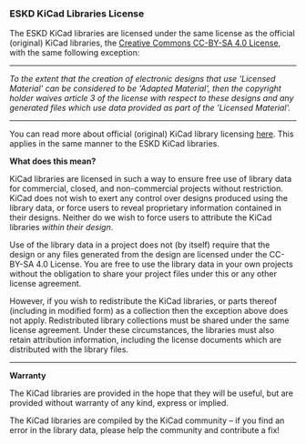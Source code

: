 ### ESKD KiCad Libraries License

The ESKD KiCad libraries are licensed under the same license as the
official (original) KiCad libraries, the
[Creative Commons CC-BY-SA 4.0 License](https://creativecommons.org/licenses/by-sa/4.0/legalcode),
with the same following exception:

---------

_To the extent that the creation of electronic designs that use
'Licensed Material' can be considered to be 'Adapted Material',
then the copyright holder waives article 3 of the license with
respect to these designs and any generated files which use data
provided as part of the 'Licensed Material'._

---------

You can read more about official (original) KiCad library licensing
[here](http://kicad.org/libraries/license). This applies in the same
manner to the ESKD KiCad libraries.

**What does this mean?**

KiCad libraries are licensed in such a way to ensure free use of
library data for commercial, closed, and non-commercial projects
without restriction. KiCad does not wish to exert any control over
designs produced using the library data, or force users to reveal
proprietary information contained in their designs. Neither do we
wish to force users to attribute the KiCad libraries
_within their design_.

Use of the library data in a project does not (by itself) require
that the design or any files generated from the design are licensed
under the CC-BY-SA 4.0 License. You are free to use the library data
in your own projects without the obligation to share your project
files under this or any other license agreement.

However, if you wish to redistribute the KiCad libraries, or parts
thereof (including in modified form) as a collection then the
exception above does not apply. Redistributed library collections
must be shared under the same license agreement. Under these
circumstances, the libraries must also retain attribution
information, including the license documents which are
distributed with the library files.

----------------------

**Warranty**

The KiCad libraries are provided in the hope that they will be
useful, but are provided without warranty of any kind, express
or implied.

The KiCad libraries are compiled by the KiCad community – if you
find an error in the library data, please help the community and
contribute a fix!
